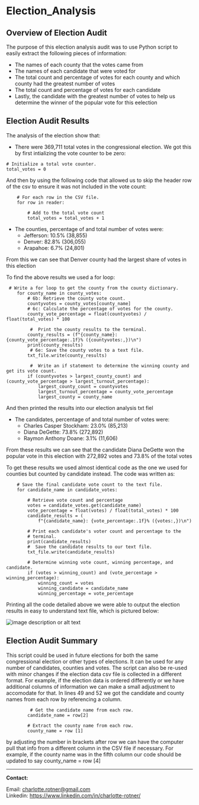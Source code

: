 # Election_Analysis

## Overview of Election Audit
The purpose of this election analysis audit was to use Python script to easily extract the following pieces of information:
- The names of each county that the votes came from 
- The names of each candidate that were voted for
- The total count and percentage of votes for each county and which county had the greatest number of votes
- The total count and percentage of votes for each candidate 
- Lastly, the candidate with the greatest number of votes to help us determine the winner of the popular vote for this eelection 


## Election Audit Results
The analysis of the election show that:
- There were 369,711 total votes in the congressional election. We got this by first intializing the vote counter to be zero:
```
# Initialize a total vote counter.
total_votes = 0
```
And then by using the following code that allowed us to skip the header row of the csv to ensure it was not included in the vote count: 
```
    # For each row in the CSV file.
    for row in reader:

        # Add to the total vote count
        total_votes = total_votes + 1
```

- The counties, percentage of and total number of votes were:
  - Jefferson: 10.5% (38,855)
  - Denver: 82.8% (306,055)
  - Arapahoe: 6.7% (24,801)

From this we can see that Denver county had the largest share of votes in this election 

To find the above results we used a for loop:
```
 # Write a for loop to get the county from the county dictionary.
    for county_name in county_votes:
        # 6b: Retrieve the county vote count.
        countyvotes = county_votes[county_name]
        # 6c: Calculate the percentage of votes for the county.
        county_vote_percentage = float(countyvotes) / float(total_votes) * 100

         #  Print the county results to the terminal.
        county_results = (f"{county_name}: {county_vote_percentage:.1f}% ({countyvotes:,})\n")
        print(county_results)
         # 6e: Save the county votes to a text file.
        txt_file.write(county_results)

         #  Write an if statement to determine the winning county and get its vote count.
        if (countyvotes > largest_county_count) and (county_vote_percentage > largest_turnout_percentage):
            largest_county_count = countyvotes
            largest_turnout_percentage = county_vote_percentage
            largest_county = county_name
```
And then printed the results into our election analysis txt fiel

- The candidates, percentage of and total number of votes were:
  - Charles Casper Stockham: 23.0% (85,213)
  - Diana DeGette: 73.8% (272,892)
  - Raymon Anthony Doane: 3.1% (11,606)

From these results we can see that the candidate Diana DeGette won the popular vote in this election with 272,892 votes and 73.8% of the total votes

To get these results we used almost identical code as the one we used for counties but counted by candidate instead. The code was written as:
```
    # Save the final candidate vote count to the text file.
    for candidate_name in candidate_votes:

        # Retrieve vote count and percentage
        votes = candidate_votes.get(candidate_name)
        vote_percentage = float(votes) / float(total_votes) * 100
        candidate_results = (
            f"{candidate_name}: {vote_percentage:.1f}% ({votes:,})\n")

        # Print each candidate's voter count and percentage to the
        # terminal.
        print(candidate_results)
        #  Save the candidate results to our text file.
        txt_file.write(candidate_results)

        # Determine winning vote count, winning percentage, and candidate.
        if (votes > winning_count) and (vote_percentage > winning_percentage):
            winning_count = votes
            winning_candidate = candidate_name
            winning_percentage = vote_percentage
```

Printing all the code detailed above we were able to output the election results in easy to understand text file, which is pictured below:

![image description or alt text](https://raw.githubusercontent.com/charlotterotner/Election_Analysis_Final/main/Deliverable%202.png)


## Election Audit Summary

This script could be used in future elections for both the same congressional election or other types of elections. It can be used for any number of candidates, counties and votes. The script can also be re-used with minor changes if the election data csv file is collected in a different format. For example, if the election data is ordered differently or we have additional columns of information we can make a small adjustment to accomodate for that. In lines 49 and 52 we got the candidate and county names from each row by referencing a column.
 
```
         # Get the candidate name from each row.
        candidate_name = row[2]

        # Extract the county name from each row.
        county_name = row [1]
```

by adjusting the number in brackets after row we can have the computer pull that info from a different column in the CSV file if necessary. For example, if the county name was in the fifth column our code should be updated  to say county_name = row [4]

---

**Contact:**

Email: charlotte.rotner@gmail.com  
Linkedin: https://www.linkedin.com/in/charlotte-rotner/
